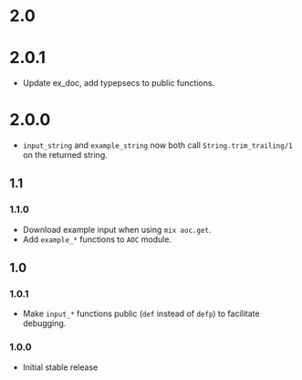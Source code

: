 # 2.0

# 2.0.1

- Update ex_doc, add typepsecs to public functions.

# 2.0.0

- `input_string` and `example_string` now both call `String.trim_trailing/1` on
  the returned string.

## 1.1

### 1.1.0

- Download example input when using `mix aoc.get`.
- Add `example_*` functions to `AOC` module.

## 1.0

### 1.0.1

- Make `input_*` functions public (`def` instead of `defp`) to
  facilitate debugging.

### 1.0.0

- Initial stable release
